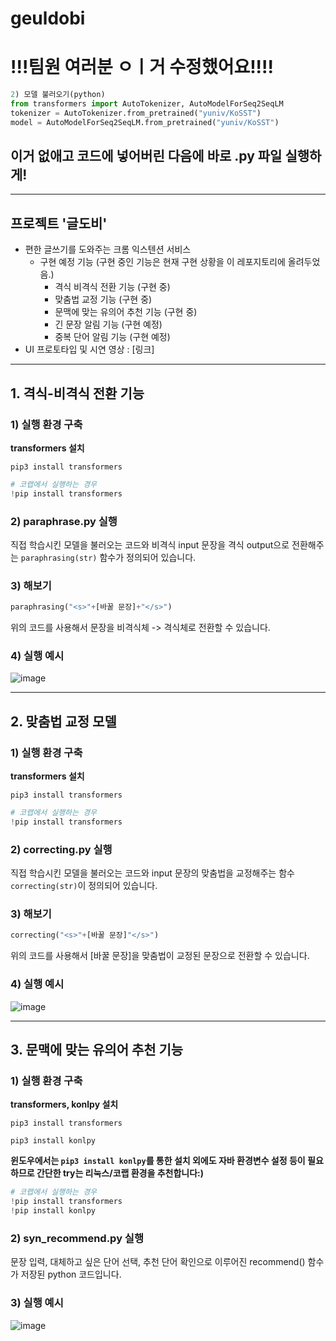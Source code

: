 # geuldobi
# !!!팀원 여러분 ㅇㅣ거 수정했어요!!!!
```python
2) 모델 불러오기(python)
from transformers import AutoTokenizer, AutoModelForSeq2SeqLM
tokenizer = AutoTokenizer.from_pretrained("yuniv/KoSST")
model = AutoModelForSeq2SeqLM.from_pretrained("yuniv/KoSST")
```
이거 없애고 코드에 넣어버린 다음에 바로 .py 파일 실행하게!
---
---
## 프로젝트 '글도비'
- 편한 글쓰기를 도와주는 크롬 익스텐션 서비스
    - 구현 예정 기능 (구현 중인 기능은 현재 구현 상황을 이 레포지토리에 올려두었음.)
    	- 격식 비격식 전환 기능 (구현 중)
       - 맞춤법 교정 기능 (구현 중)
       - 문맥에 맞는 유의어 추천 기능 (구현 중)
       - 긴 문장 알림 기능 (구현 예정)
       - 중복 단어 알림 기능 (구현 예정)
- UI 프로토타입 및 시연 영상 : [링크]

--- 
## 1. 격식-비격식 전환 기능
### 1) 실행 환경 구축
**transformers 설치**

`pip3 install transformers`
``` python
# 코랩에서 실행하는 경우
!pip install transformers
```
### 2) paraphrase.py 실행
직접 학습시킨 모델을 불러오는 코드와
비격식 input 문장을 격식 output으로 전환해주는 `paraphrasing(str)` 함수가 정의되어 있습니다.
### 3) 해보기
```python
paraphrasing("<s>"+[바꿀 문장]+"</s>")
```    
 위의 코드를 사용해서 문장을 비격식체 -> 격식체로 전환할 수 있습니다.
### 4) 실행 예시
![image](https://user-images.githubusercontent.com/109388787/205741229-f9bd6189-9eb8-43cd-b35a-12f4778f584f.png)

---
## 2. 맞춤법 교정 모델
### 1) 실행 환경 구축
**transformers 설치**

`pip3 install transformers`
``` python
# 코랩에서 실행하는 경우
!pip install transformers
```


### 2) correcting.py 실행
직접 학습시킨 모델을 불러오는 코드와
input 문장의 맞춤법을 교정해주는 함수 `correcting(str)`이 정의되어 있습니다.
### 3) 해보기
```python
correcting("<s>"+[바꿀 문장]"</s>")
```    
 위의 코드를 사용해서 [바꿀 문장]을 맞춤법이 교정된 문장으로 전환할 수 있습니다.
 ### 4)  실행 예시
![image](https://user-images.githubusercontent.com/109388787/205741127-f1b3c1a1-567d-4477-9a9f-a210815b83e7.png)

--- 
## 3. 문맥에 맞는 유의어 추천 기능
### 1) 실행 환경 구축
**transformers, konlpy 설치**

`pip3 install transformers`

`pip3 install konlpy`

**윈도우에서는 `pip3 install konlpy`를 통한 설치 외에도 자바 환경변수 설정 등이 필요하므로 
간단한 try는 리눅스/코랩 환경을 추천합니다:)**


``` python
# 코랩에서 실행하는 경우
!pip install transformers
!pip install konlpy
```
### 2) syn_recommend.py 실행
문장 입력, 대체하고 싶은 단어 선택, 추천 단어 확인으로 이루어진 recommend() 함수가 저장된 python 코드입니다.
### 3) 실행 예시
![image](https://user-images.githubusercontent.com/109388787/205956564-82b44e44-3e91-4f6a-9bff-8a28c5e42f03.png)
